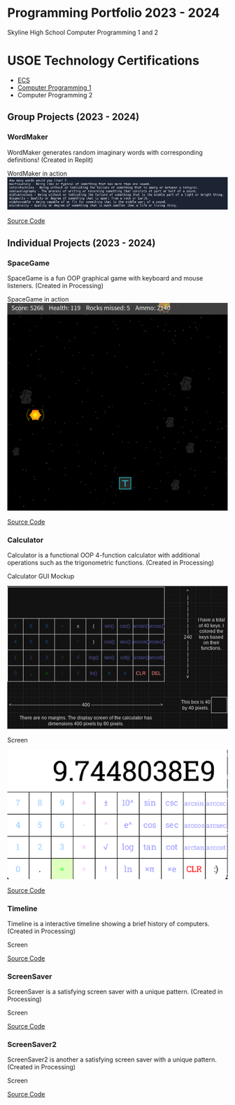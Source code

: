 # Programming Portfolio 2023 - 2024
Skyline High School Computer Programming 1 and 2

# USOE Technology Certifications
* [ECS](https://github.com/ForestNYoung/programming1portfolio/blob/main/images/ECSCertification.pdf)
* [Computer Programming 1](https://github.com/ForestNYoung/programming1portfolio/blob/main/images/ComputerProgramming1Certificate.pdf)
* Computer Programming 2

## Group Projects (2023 - 2024)

### WordMaker
WordMaker generates random imaginary words with corresponding definitions! (Created in Replit)

WordMaker in action
![WordMaker in action](https://github.com/ForestNYoung/programming1portfolio/blob/main/images/WordMakerInAction.png?raw=true)

[Source Code](https://replit.com/@9714599/WordMaker)

## Individual Projects (2023 - 2024)

### SpaceGame
SpaceGame is a fun OOP graphical game with keyboard and mouse listeners. (Created in Processing)

SpaceGame in action
![SpaceGame in action](https://github.com/ForestNYoung/programming1portfolio/blob/main/images/SpaceGameGameplay.png?raw=true)

[Source Code](https://github.com/ForestNYoung/programming1portfolio/raw/main/src/SpaceGame.zip)

### Calculator
Calculator is a functional OOP 4-function calculator with additional operations such as the trigonometric functions. (Created in Processing)

Calculator GUI Mockup

![GUI Mockup](https://github.com/ForestNYoung/programming1portfolio/blob/main/images/CalculatorGUIMockup.png?raw=true)

Screen 

![Screen](https://github.com/ForestNYoung/programming1portfolio/blob/main/images/CalculatorScreen.png?raw=true)

[Source Code](https://github.com/ForestNYoung/programming1portfolio/raw/main/src/Calculator.zip)

### Timeline
Timeline is a interactive timeline showing a brief history of computers. (Created in Processing)

Screen


[Source Code](https://github.com/ForestNYoung/programming1portfolio/raw/main/src/Timeline.zip)

### ScreenSaver
ScreenSaver is a satisfying screen saver with a unique pattern. (Created in Processing)

Screen


[Source Code](https://github.com/ForestNYoung/programming1portfolio/raw/main/src/ScreenSaver.zip)

### ScreenSaver2
ScreenSaver2 is another a satisfying screen saver with a unique pattern. (Created in Processing)

Screen


[Source Code](https://github.com/ForestNYoung/programming1portfolio/raw/main/src/ScreenSaver2.zip)
